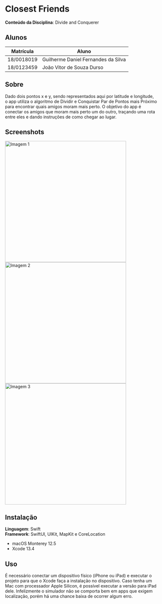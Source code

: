 # Closest Friends

**Conteúdo da Disciplina**: Divide and Conquerer

## Alunos
|Matrícula | Aluno |
| -- | -- |
| 18/0018019 | Guilherme Daniel Fernandes da Silva |
| 18/0123459  | João Vitor de Souza Durso |

## Sobre 
Dado dois pontos x e y, sendo representados aqui por latitude e longitude, o app utiliza o algoritmo de Dividir e Conquistar Par de Pontos mais Próximo para encontrar quais amigos moram mais perto. O objetivo do app é conectar os amigos que moram mais perto um do outro, traçando uma rota entre eles e dando instruções de como chegar ao lugar.

## Screenshots

<img src="https://user-images.githubusercontent.com/51761834/184786681-e6706961-93c4-44af-b543-a9522a9519d1.PNG" alt="Imagem 1" height="400">
<img src="https://user-images.githubusercontent.com/51761834/184786695-1cf53bdf-9f1a-4468-834b-a0c6e7ac8dce.PNG" alt="Imagem 2" height="400">
<img src="https://user-images.githubusercontent.com/51761834/184786698-9a2406c1-56ea-4ca4-aad9-1b91fee69670.PNG" alt="Imagem 3" height="400">


## Instalação

**Linguagem**: Swift<br>
**Framework**: SwiftUI, UIKit, MapKit e CoreLocation<br>
- macOS Monterey 12.5
- Xcode 13.4

## Uso 
É necessário conectar um dispositivo físico (iPhone ou iPad) e executar o projeto para que o Xcode faça a instalação no dispositivo. Caso tenha um Mac com processador Apple Silicon, é possível executar a versão para iPad dele. Infelizmente o simulador não se comporta bem em apps que exigem localização, porém há uma chance baixa de ocorrer algum erro. 





